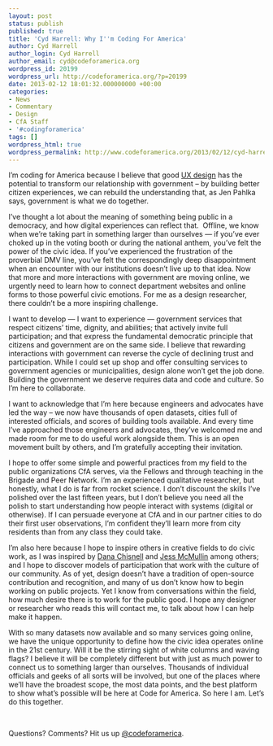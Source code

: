 ```yaml
---
layout: post
status: publish
published: true
title: 'Cyd Harrell: Why I''m Coding For America'
author: Cyd Harrell
author_login: Cyd Harrell
author_email: cyd@codeforamerica.org
wordpress_id: 20199
wordpress_url: http://codeforamerica.org/?p=20199
date: 2013-02-12 18:01:32.000000000 +00:00
categories:
- News
- Commentary
- Design
- CfA Staff
- '#codingforamerica'
tags: []
wordpress_html: true
wordpress_permalink: http://www.codeforamerica.org/2013/02/12/cyd-harrell-why-im-coding-for-america/
---
```


<p>I’m coding for America because I believe that good <a href="http://en.wikipedia.org/wiki/User_experience_design">UX design</a> has the potential to transform our relationship with government – by building better citizen experiences, we can rebuild the understanding that, as Jen Pahlka says, government is what we do together.</p>
<p>I’ve thought a lot about the meaning of something being public in a democracy, and how digital experiences can reflect that.  Offline, we know when we’re taking part in something larger than ourselves — if you’ve ever choked up in the voting booth or during the national anthem, you’ve felt the power of the civic idea. If you’ve experienced the frustration of the proverbial DMV line, you’ve felt the correspondingly deep disappointment when an encounter with our institutions doesn’t live up to that idea. Now that more and more interactions with government are moving online, we urgently need to learn how to connect department websites and online forms to those powerful civic emotions. For me as a design researcher, there couldn’t be a more inspiring challenge.</p>
<p>I want to develop — I want to experience — government services that respect citizens’ time, dignity, and abilities; that actively invite full participation; and that express the fundamental democratic principle that citizens and government are on the same side. I believe that rewarding interactions with government can reverse the cycle of declining trust and participation. While I could set up shop and offer consulting services to government agencies or municipalities, design alone won’t get the job done. Building the government we deserve requires data and code and culture. So I’m here to collaborate.</p>
<p>I want to acknowledge that I’m here because engineers and advocates have led the way – we now have thousands of open datasets, cities full of interested officials, and scores of building tools available. And every time I’ve approached those engineers and advocates, they’ve welcomed me and made room for me to do useful work alongside them. This is an open movement built by others, and I’m gratefully accepting their invitation.</p>
<p>I hope to offer some simple and powerful practices from my field to the public organizations CfA serves, via the Fellows and through teaching in the Brigade and Peer Network. I’m an experienced qualitative researcher, but honestly, what I do is far from rocket science. I don’t discount the skills I’ve polished over the last fifteen years, but I don’t believe you need all the polish to start understanding how people interact with systems (digital or otherwise). If I can persuade everyone at CfA and in our partner cities to do their first user observations, I’m confident they’ll learn more from city residents than from any class they could take.</p>
<p>I’m also here because I hope to inspire others in creative fields to do civic work, as I was inspired by <a href="http://twitter.com/danachis">Dana Chisnell</a> and <a href="http://twitter.com/jessmcmullin">Jess McMullin</a> among others; and I hope to discover models of participation that work with the culture of our community. As of yet, design doesn’t have a tradition of open-source contribution and recognition, and many of us don’t know how to begin working on public projects. Yet I know from conversations within the field, how much desire there is to work for the public good. I hope any designer or researcher who reads this will contact me, to talk about how I can help make it happen.</p>
<p>With so many datasets now available and so many services going online, we have the unique opportunity to define how the civic idea operates online in the 21st century. Will it be the stirring sight of white columns and waving flags? I believe it will be completely different but with just as much power to connect us to something larger than ourselves. Thousands of individual officials and geeks of all sorts will be involved, but one of the places where we’ll have the broadest scope, the most data points, and the best platform to show what’s possible will be here at Code for America. So here I am. Let’s do this together.</p>
<p> </p>
<p>Questions? Comments? Hit us up <a href="http://twitter.com/codeforamerica" target="_blank">@codeforamerica</a>.</p>

